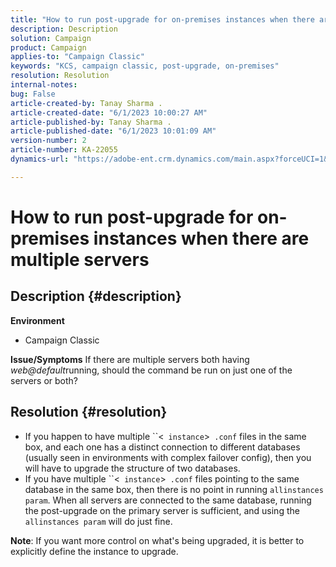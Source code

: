 ```yaml
---
title: "How to run post-upgrade for on-premises instances when there are multiple servers"
description: Description
solution: Campaign
product: Campaign
applies-to: "Campaign Classic"
keywords: "KCS, campaign classic, post-upgrade, on-premises"
resolution: Resolution
internal-notes: 
bug: False
article-created-by: Tanay Sharma .
article-created-date: "6/1/2023 10:00:27 AM"
article-published-by: Tanay Sharma .
article-published-date: "6/1/2023 10:01:09 AM"
version-number: 2
article-number: KA-22055
dynamics-url: "https://adobe-ent.crm.dynamics.com/main.aspx?forceUCI=1&pagetype=entityrecord&etn=knowledgearticle&id=09c1841e-6300-ee11-8f6e-6045bd0067ea"

---
```

# How to run post-upgrade for on-premises instances when there are multiple servers

## Description {#description}

<b>Environment</b>
- Campaign Classic



<b>Issue/Symptoms</b>
If there are multiple servers both having *web@default*running, should the command be run on just one of the servers or both?


## Resolution {#resolution}


- If you happen to have multiple ``<` instance`>` .conf` files in the same box, and each one has a distinct connection to different databases (usually seen in environments with complex failover config), then you will have to upgrade the structure of two databases.
- If you have multiple ``<` instance`>` .conf` files pointing to the same database in the same box, then there is no point in running `allinstances param`. When all servers are connected to the same database, running the post-upgrade on the primary server is sufficient, and using the `allinstances param` will do just fine.

    


<b>Note</b>: If you want more control on what's being upgraded, it is better to explicitly define the instance to upgrade.
